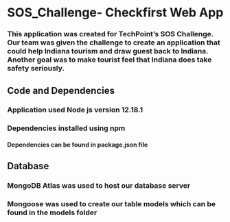 # SOS_Challenge- Checkfirst Web App

### This application was created for TechPoint’s SOS Challenge. Our team was given the challenge to create an application that could help Indiana tourism and draw guest back to Indiana. Another goal was to make tourist feel that Indiana does take safety seriously. 

## Code and Dependencies
### Application used Node js version 12.18.1
### Dependencies installed using npm
#### Dependencies can be found in package.json file

## Database
### MongoDB Atlas was used to host our database server
### Mongoose was used to create our table models which can be found in the models folder
